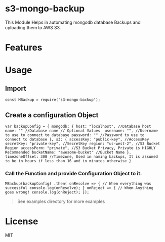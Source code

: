 # s3-mongo-backup
This Module Helps in automating mongodb database Backups and uploading them to AWS S3.

# Features



# Usage

## Import 

    const MBackup = require('s3-mongo-backup');

## Create a configuration Object

`
var backupConfig = {
  mongodb: {
    host: "localhost", //Database host
    name: "" //Database name
    // Optional Values 
    username: "", //Username to use to connect to database
    password: "" //Password to use to connect to database
  },
  s3: {
    accessKey: "public-key", //AccessKey
    secretKey: "private-key", //SecretKey
    region: "us-west-2", //S3 Bucket Region
    accessPerm: "private", //S3 Bucket Privacy, Private is HIGHLY Recommended
    bucketName: "awesome-bucket" //Bucket Name
  },
  timezoneOffset: 300 //Timezone, Used in naming backups, It is assumed to be in hours if less than 16 and in minutes otherwise
}
`

### Call the Function and provide Configuration Object to it. 

`
MBackup(backupConfig)
  .then(
    onResolve => {
    // When everything was successful
    console.log(onResolve);
  }
    onReject => {
      // When Anything goes wrong!
      console.log(onReject);
    });
`

> See examples directory for more examples

# License

MIT
